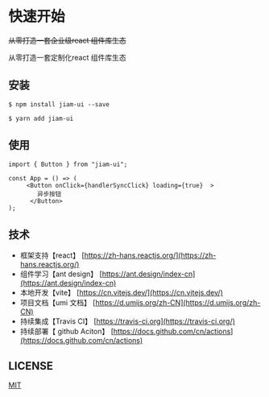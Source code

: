 <!--
 * @Author: Jiam
 * @Date: 2021-08-25
 * @LastEditors: Jiam
 * @Description:
-->

# 快速开始

<del>从零打造一套企业级react 组件库生态</del>
<p>从零打造一套定制化react 组件库生态</p>

## 安装

```jsx| pure
$ npm install jiam-ui --save

$ yarn add jiam-ui

```

## 使用

```jsx| pure
import { Button } from "jiam-ui";

const App = () => (
     <Button onClick={handlerSyncClick} loading={true}  >
        异步按钮
      </Button>
);
```

## 技术

* 框架支持【react】 [https://zh-hans.reactjs.org/](https://zh-hans.reactjs.org/)
* 组件学习【ant design】 [https://ant.design/index-cn](https://ant.design/index-cn)
* 本地开发【vite】 [https://cn.vitejs.dev/](https://cn.vitejs.dev/)
* 项目文档【umi 文档】 [https://d.umijs.org/zh-CN](https://d.umijs.org/zh-CN)
* 持续集成【Travis CI】 [https://travis-ci.org](https://travis-ci.org/)
* 持续部署【 github Aciton】 [https://docs.github.com/cn/actions](https://docs.github.com/cn/actions)

## LICENSE

[MIT](https://en.wikipedia.org/wiki/MIT_License)
